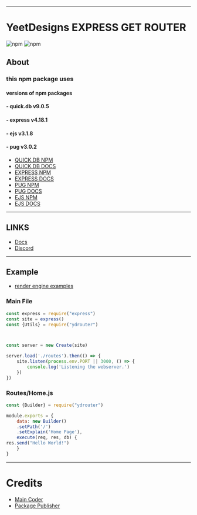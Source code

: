 ---------
# YeetDesigns EXPRESS GET ROUTER
![npm](https://img.shields.io/npm/dw/yeetdesigns-router?logo=npm&style=for-the-badge) ![npm](https://img.shields.io/npm/v/yeetdesigns-router?logo=npm&style=for-the-badge)
## About
### this npm package uses
#### versions of npm packages
#### - quick.db v9.0.5
#### - express v4.18.1
#### - ejs v3.1.8
#### - pug v3.0.2
- [QUICK.DB NPM](https://www.npmjs.com/package/quick.db)
- [QUICK.DB DOCS](https://quickdb.js.org/)
- [EXPRESS NPM](https://www.npmjs.com/package/express)
- [EXPRESS DOCS](https://expressjs.com/)
- [PUG NPM](https://www.npmjs.com/package/pug)
- [PUG DOCS](https://pugjs.org/api/getting-started.html)
- [EJS NPM](https://www.npmjs.com/package/ejs)
- [EJS DOCS](https://ejs.co/)
---------
## LINKS
* [Docs](https://docs.yeetdesigns.xyz/router)
* [Discord](https://docs.yeetdesigns.xyz/router/support/discord)
---------
## Example
* [render engine examples](/Docs/Render%20Engine%20Examples.md)
### Main File
```js
const express = require("express")
const site = express()
const {Utils} = require("ydrouter")



const server = new Create(site)

server.load('./routes').then(() => {
    site.listen(process.env.PORT || 3000, () => {
        console.log('Listening the webserver.')
    })
})


```
### Routes/Home.js
```js
const {Builder} = require("ydrouter")

module.exports = {
    data: new Builder()
    .setPath('/')
    .setExplain('Home Page'),
    execute(req, res, db) {
res.send("Hello World!")
    }
}
```
---------
# Credits

- [Main Coder](https://docs.yeetdesigns.xyz/router/maincoder)
- [Package Publisher](https://docs.yeetdesigns.xyz/router/packagepublisher)

